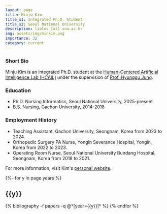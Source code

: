 ```yaml
---
layout: page
title: Minju Kim
title_s1: Integrated Ph.D. Student
title_s2: Seoul National University
description: lialos [at] snu.ac.kr
img: assets/img/minkim.png
importance: 32
category: current
---
```


### Short Bio
<p>Minju Kim is an integrated Ph.D. student at the <a href="https://hcail.snu.ac.kr">Human-Centered Artificial Intelligence Lab (HCAIL)</a> under the supervision of <a href="http://hyunggujung.com">Prof. Hyunggu Jung</a>.
</p>

### Education
<ul>
<li>Ph.D. Nursing Informatics, Seoul National University, 2025-present</li>
<li>B.S. Nursing, Gachon University, 2014-2018</li>
</ul>

### Employment History
<ul>
<li>Teaching Assistant, Gachon University, Seongnam, Korea from 2023 to 2024.</li>
<li>Orthopedic Surgery PA Nurse, Yongin Severance Hospital, Yongin, Korea from 2022 to 2023.</li>
<li>Operating Room Nurse, Seoul National University Bundang Hospital, Seongnam, Korea from 2018 to 2021.</li>
</ul>

For more information, visit Kim's [personal website](https://minju-kim1.github.io/CV/).

<!-- _pages/publications.md -->
<div class="publications">

{%- for y in page.years %}
  <h2 class="year">{{y}}</h2>
  {% bibliography -f papers -q @*[year={{y}}]* %}
{% endfor %}

</div>

